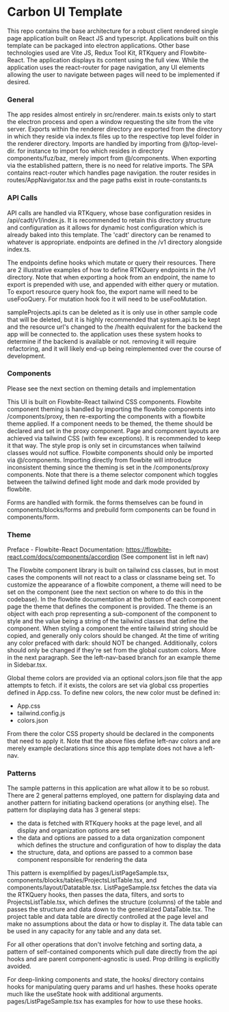 # Carbon UI Template

This repo contains the base architecture for a robust client rendered single page application built on React JS and 
typescript. Applications built on this template can be packaged into electron applications. Other base technologies 
used are Vite JS, Redux Tool Kit, RTKquery and Flowbite-React. The application displays its content using the full view. 
While the application uses the react-router for page navigation, any UI elements allowing the user to navigate between 
pages will need to be implemented if desired.

### General
The app resides almost entirely in src/renderer. main.ts exists only to start the electron process and open a window
requesting the site from the vite server. Exports within the renderer directory are exported from the directory in
which they reside via index.ts files up to the respective top level folder in the renderer directory. Imports are handled
by importing from @/top-level-dir. for instance to import foo which resides in directory components/fuz/baz, merely import 
from @/components. When exporting via the established pattern, there is no need for relative imports. 
The SPA contains react-router which handles page navigation. the router resides in routes/AppNavigator.tsx and the page 
paths exist in route-constants.ts

### API Calls
API calls are handled via RTKquery, whose base configuration resides in /api/cadt/v1/index.js. It is recommended to
retain this directory structure and configuration as it allows for dynamic host configuration which is already baked
into this template. The 'cadt' directory can be renamed to whatever is appropriate.
endpoints are defined in the /v1 directory alongside index.ts. 

The endpoints define hooks which mutate or query their resources. There are 2 illustrative examples of how to 
define RTKQuery endpoints in the /v1 directory. Note that when exporting a hook from an endpoint, the name to export 
is prepended with use, and appended with either query or mutation. To export resource query hook foo, the export name 
will need to be useFooQuery. For mutation hook foo it will need to be useFooMutation. 

sampleProjects.api.ts can be deleted as it is only use in other sample code that will be deleted, but it is highly
recommended that system.api.ts be kept and the resource url's changed to the /health equivalent for the backend the
app will be connected to. the application uses these system hooks to determine if the backend is available or not.
removing it will require refactoring, and it will likely end-up being reimplemented over the course of development.

### Components
Please see the next section on theming details and implementation

This UI is built on Flowbite-React tailwind CSS components. Flowbite component theming is handled by importing the 
flowbite components into /components/proxy, then re-exporting the components with a flowbite theme applied. 
If a component needs to be themed, the theme should be declared and set in the proxy component. Page and
component layouts are achieved via tailwind CSS (with few exceptions). It is recommended to keep it that way. The style
prop is only set in circumstances when tailwind classes would not suffice. Flowbite components should only be imported
via @/components. Importing directly from flowbite will introduce inconsistent theming since the theming is set in the
/components/proxy components. Note that there is a theme selector component which toggles between the tailwind defined 
light mode and dark mode provided by flowbite.

Forms are handled with formik. the forms themselves can be found in components/blocks/forms and prebuild form components
can be found in components/form.

### Theme
Preface - Flowbite-React Documentation: https://flowbite-react.com/docs/components/accordion (See component list in left nav)

The Flowbite component library is built on tailwind css classes, but in most cases the components will not react to a
class or classname being set. To customize the appearance of a flowbite component, a theme will need to be set on the
component (see the next section on where to do this in the codebase). In the flowbite documentation at the bottom of each component page the theme
that defines the component is provided. The theme is an object with each prop representing a sub-component of the component to
style and the value being a string of the tailwind classes that define the component. When styling a component the entire tailwind string
should be copied, and generally only colors should be changed. At the time of writing any color prefaced with dark: should
NOT be changed. Additionally, colors should only be changed if they're set from the global custom colors. More in the next 
paragraph. See the left-nav-based branch for an example theme in Sidebar.tsx.

Global theme colors are provided via an optional colors.json file that the app attempts to fetch. if it exists, the colors
are set via global css properties defined in App.css. To define new colors, the new color must be defined in:
- App.css
- tailwind.config.js
- colors.json

From there the color CSS property should be declared in the components that need to apply it. Note that the above files 
define left-nav colors and are merely example declarations since this app template does not have a left-nav.

### Patterns
The sample patterns in this application are what allow it to be so robust. There are 2 general patterns employed, one
pattern for displaying data and another pattern for initiating backend operations (or anything else). 
The pattern for displaying data has 3 general steps:
- the data is fetched with RTKquery hooks at the page level, and all display and organization options are set
- the data and options are passed to a data organization component which defines the structure and configuration
of how to display the data
- the structure, data, and options are passed to a common base component responsible for rendering the data

This pattern is exemplified by pages/ListPageSample.tsx, components/blocks/tables/ProjectsListTable.tsx, and 
components/layout/Datatable.tsx. ListPageSample.tsx fetches the data via the RTKQuery hooks, then passes the data,
filters, and sorts to ProjectsListTable.tsx, which defines the structure (columns) of the table and passes the structure and data
down to the generalized DataTable.tsx. The project table and data table are directly controlled at the page level and
make no assumptions about the data or how to display it. The data table can be used in any capacity for any table and
any data set.

For all other operations that don't involve fetching and sorting data, a pattern of self-contained components which
pull date directly from the api hooks and are parent component-agnostic is used. Prop drilling is explicitly avoided.

For deep-linking components and state, the hooks/ directory contains hooks for manipulating query params and url hashes.
these hooks operate much like the useState hook with additional arguments. pages/ListPageSample.tsx has examples for
how to use these hooks.